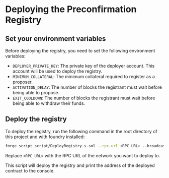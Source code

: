 # Deploying the Preconfirmation Registry

## Set your environment variables

Before deploying the registry, you need to set the following environment variables:

- `DEPLOYER_PRIVATE_KEY`: The private key of the deployer account. This account will be used to deploy the registry.
- `MINIMUM_COLLATERAL`: The minimum collateral required to register as a proposer.
- `ACTIVATION_DELAY`: The number of blocks the registrant must wait before being able to propose.
- `EXIT_COOLDOWN`: The number of blocks the registrant must wait before being able to withdraw their funds.

## Deploy the registry

To deploy the registry, run the following command in the root directory of this project and with foundry installed:

```bash
forge script script/DeployRegistry.s.sol --rpc-url <RPC_URL> --broadcast -vvvv
```

Replace `<RPC_URL>` with the RPC URL of the network you want to deploy to.

This script will deploy the registry and print the address of the deployed contract to the console.
